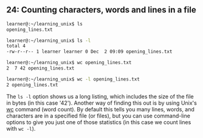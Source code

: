 ## 24: Counting characters, words and lines in a file

```bash
learner@:~/learning_unix$ ls
opening_lines.txt

learner@:~/learning_unix$ ls -l
total 4
-rw-r--r-- 1 learner learner 0 Dec  2 09:09 opening_lines.txt

learner@:~/learning_unix$ wc opening_lines.txt
2  7 42 opening_lines.txt

learner@:~/learning_unix$ wc -l opening_lines.txt
2 opening_lines.txt
```

The `ls -l` option shows us a long listing, which includes the size of the file in bytes (in this case '42'). Another way of finding this out is by using Unix's [wc][wc command] command (word count). By default this tells you many lines, words, and characters are in a specified file (or files), but you can use command-line options to give you just one of those statistics (in this case we count lines with `wc -l`).

[wc command]: https://en.wikipedia.org/wiki/Wc_(Unix)
